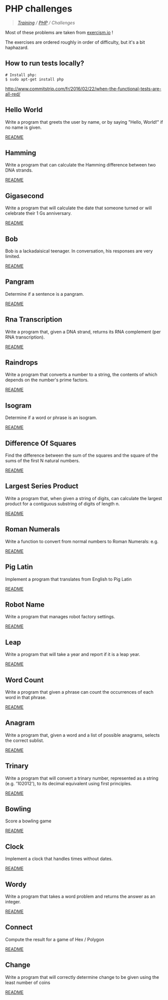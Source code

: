 # PHP challenges

>_[Training](https://github.com/simplonco/training) / [PHP](https://github.com/simplonco/php) / Challenges_

Most of these problems are taken from [exercism.io](http://exercism.io) !

The exercises are ordered roughly in order of difficulty, but it's a bit
haphazard.


## How to run tests locally?

```shell
# Install php:
$ sudo apt-get install php
```

http://www.commitstrip.com/fr/2016/02/22/when-the-functional-tests-are-all-red/


## Hello World 

Write a program that greets the user by name, or by saying "Hello,
World!" if no name is given.

[README](https://github.com/simplonco/php-hello-world)


## Hamming 

Write a program that can calculate the Hamming difference between two
DNA strands.

[README](https://github.com/simplonco/php-hamming)


## Gigasecond 

Write a program that will calculate the date that someone turned or will
celebrate their 1 Gs anniversary.

[README](https://github.com/simplonco/php-gigasecond)


## Bob 

Bob is a lackadaisical teenager. In conversation, his responses are very
limited.

[README](https://github.com/simplonco/php-bob)


## Pangram 

Determine if a sentence is a pangram.

[README](https://github.com/simplonco/php-pangram)


## Rna Transcription 

Write a program that, given a DNA strand, returns its RNA complement
(per RNA transcription).

[README](https://github.com/simplonco/php-rna-transcription)


## Raindrops 

Write a program that converts a number to a string, the contents of
which depends on the number's prime factors.

[README](https://github.com/simplonco/php-raindrops)


## Isogram 

Determine if a word or phrase is an isogram.

[README](https://github.com/simplonco/php-isogram)


## Difference Of Squares 

Find the difference between the sum of the squares and the square of the
sums of the first N natural numbers.

[README](https://github.com/simplonco/php-difference-of-squares)


## Largest Series Product 

Write a program that, when given a string of digits, can calculate the
largest product for a contiguous substring of digits of length n.

[README](https://github.com/simplonco/php-largest-series-product)


## Roman Numerals 

Write a function to convert from normal numbers to Roman Numerals: e.g.

[README](https://github.com/simplonco/php-roman-numerals)


## Pig Latin 

Implement a program that translates from English to Pig Latin

[README](https://github.com/simplonco/php-pig-latin)


## Robot Name 

Write a program that manages robot factory settings.

[README](https://github.com/simplonco/php-robot-name)


## Leap 

Write a program that will take a year and report if it is a leap year.

[README](https://github.com/simplonco/php-leap)


## Word Count 

Write a program that given a phrase can count the occurrences of each
word in that phrase.

[README](https://github.com/simplonco/php-word-count)


## Anagram 

Write a program that, given a word and a list of possible anagrams,
selects the correct sublist.

[README](https://github.com/simplonco/php-anagram)


## Trinary 

Write a program that will convert a trinary number, represented as a
string (e.g. '102012'), to its decimal equivalent using first
principles.

[README](https://github.com/simplonco/php-trinary)


## Bowling 

Score a bowling game

[README](https://github.com/simplonco/php-bowling)


## Clock 

Implement a clock that handles times without dates.

[README](https://github.com/simplonco/php-clock)


## Wordy 

Write a program that takes a word problem and returns the answer as an
integer.

[README](https://github.com/simplonco/php-wordy)


## Connect 

Compute the result for a game of Hex / Polygon

[README](https://github.com/simplonco/php-connect)


## Change 

Write a program that will correctly determine change to be given using
the least number of coins

[README](https://github.com/simplonco/php-change)
